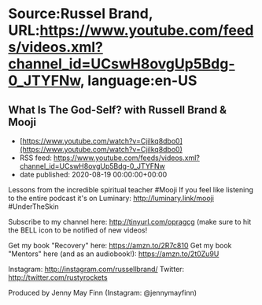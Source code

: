 # Source:Russel Brand, URL:https://www.youtube.com/feeds/videos.xml?channel_id=UCswH8ovgUp5Bdg-0_JTYFNw, language:en-US

## What Is The God-Self? with Russell Brand & Mooji
 - [https://www.youtube.com/watch?v=CjiIkq8dbo0](https://www.youtube.com/watch?v=CjiIkq8dbo0)
 - RSS feed: https://www.youtube.com/feeds/videos.xml?channel_id=UCswH8ovgUp5Bdg-0_JTYFNw
 - date published: 2020-08-19 00:00:00+00:00

Lessons from the incredible spiritual teacher #Mooji
If you feel like listening to the entire podcast it's on Luminary: http://luminary.link/mooji
#UnderTheSkin

Subscribe to my channel here: http://tinyurl.com/opragcg
(make sure to hit the BELL icon to be notified of new videos!

Get my book "Recovery" here: https://amzn.to/2R7c810
Get my book "Mentors" here (and as an audiobook!): https://amzn.to/2t0Zu9U

Instagram: http://instagram.com/russellbrand/
Twitter: http://twitter.com/rustyrockets

Produced by Jenny May Finn (Instagram: @jennymayfinn)

